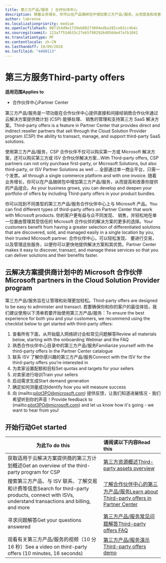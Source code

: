 ```yaml
---
title: 第三方产品/服务 | 合作伙伴中心
description: 随着业务增长，你可以在产品捆绑包中增加第三方产品/服务，从而提高和改善你提供的产品组合。
author: labrenne
ms.localizationpriority: medium
ms.openlocfilehash: 087154d9e1729eb80273094edba285ce83cc4b4c
ms.sourcegitcommit: 123a7f53d633c27eb5f982926d856de47afb1042
ms.translationtype: MT
ms.contentlocale: zh-CN
ms.lasthandoff: 10/09/2018
ms.locfileid: "4490113"
---
```

# <a name="third-party-offers"></a><span data-ttu-id="01313-103">第三方服务</span><span class="sxs-lookup"><span data-stu-id="01313-103">Third-party offers</span></span> 

**<span data-ttu-id="01313-104">适用范围</span><span class="sxs-lookup"><span data-stu-id="01313-104">Applies to</span></span>**

- <span data-ttu-id="01313-105">合作伙伴中心</span><span class="sxs-lookup"><span data-stu-id="01313-105">Partner Center</span></span>

<span data-ttu-id="01313-106">第三方产品/服务是一项功能在合作伙伴中心提供直接和间接经销商合作伙伴通过云解决方案提供商计划 (CSP) 能够处理、 销售的管理和支持第三方 SaaS 解决方案。</span><span class="sxs-lookup"><span data-stu-id="01313-106">Third-party offers is a feature in Partner Center that provides direct and indirect reseller partners that sell through the Cloud Solution Provider program (CSP) the ability to transact, manage, and support third-party SaaS solutions.</span></span>  

<span data-ttu-id="01313-107">使用第三方产品/服务，CSP 合作伙伴不仅可以购买第一方或 Microsoft 解决方案，还可以购买第三方或 ISV 合作伙伴解决方案…</span><span class="sxs-lookup"><span data-stu-id="01313-107">With Third-party offers, CSP partners can not only purchase first-party, or Microsoft Solutions, but also third-party, or ISV Partner Solutions as well …</span></span> <span data-ttu-id="01313-108">全部通过单一商业平台，只需一个发票。</span><span class="sxs-lookup"><span data-stu-id="01313-108">all through a single commerce platform and with one invoice.</span></span>  <span data-ttu-id="01313-109">随着业务增长，你可以在产品捆绑包中增加第三方产品/服务，从而提高和改善你提供的产品组合。</span><span class="sxs-lookup"><span data-stu-id="01313-109">As your business grows, you can develop and deepen your portfolio of offers by including Third-party offers in your product bundles.</span></span> 

<span data-ttu-id="01313-110">你可以找到不同类型的第三方产品/服务合作伙伴中心上与 Microsoft 产品。</span><span class="sxs-lookup"><span data-stu-id="01313-110">You can find different types of third-party offers on Partner Center that work with Microsoft products.</span></span> <span data-ttu-id="01313-111">你的客户更有益与众不同发现、 销售，并轻松地在单一位置由管理其受信任的 Microsoft 合作伙伴的解决方案的更多的选择。</span><span class="sxs-lookup"><span data-stu-id="01313-111">Your customers benefit from having a greater selection of differentiated solutions that are discovered, sold, and managed easily in a single location by you, their trusted Microsoft partner.</span></span> <span data-ttu-id="01313-112">合作伙伴中心，可以轻松发现、 要进行交易，以及管理这些服务，以便你可以更快地提供解决方案和其优势。</span><span class="sxs-lookup"><span data-stu-id="01313-112">Partner Center makes it easy to discover, transact, and manage these services so that you can deliver solutions and their benefits faster.</span></span>

## <a name="microsoft-partners-in-the-cloud-solution-provider-program"></a><span data-ttu-id="01313-113">云解决方案提供商计划中的 Microsoft 合作伙伴</span><span class="sxs-lookup"><span data-stu-id="01313-113">Microsoft partners in the Cloud Solution Provider program</span></span>

<span data-ttu-id="01313-114">第三方产品/服务旨在让管理和处理更加轻松。</span><span class="sxs-lookup"><span data-stu-id="01313-114">Third-party offers are designed to be easy to administer and transact.</span></span> <span data-ttu-id="01313-115">若要确保你和你的客户的最佳体验，我们建议使用以下清单若要开始使用第三方产品/服务：</span><span class="sxs-lookup"><span data-stu-id="01313-115">To ensure the best experience for both you and your customers, we recommend using the checklist below to get started with third-party offers:</span></span>

1. <span data-ttu-id="01313-116">查看所有下面，从开始载入网络研讨会和常见问题解答</span><span class="sxs-lookup"><span data-stu-id="01313-116">Review all materials below, starting with the onboarding Webinar and the FAQ</span></span>
2. <span data-ttu-id="01313-117">熟悉合作伙伴中心目录中的第三方产品/服务</span><span class="sxs-lookup"><span data-stu-id="01313-117">Familiarize yourself with the third-party offers in the Partner Center catalogue</span></span>
3. <span data-ttu-id="01313-118">联系 ISV 了解你感兴趣的第三方产品/服务</span><span class="sxs-lookup"><span data-stu-id="01313-118">Connect with the ISV for the third-party offers you’re interested in</span></span>
4. <span data-ttu-id="01313-119">为卖家设置配额和目标</span><span class="sxs-lookup"><span data-stu-id="01313-119">Set quotas and targets for your sellers</span></span>
5. <span data-ttu-id="01313-120">对卖家进行培训</span><span class="sxs-lookup"><span data-stu-id="01313-120">Train your sellers</span></span>
6. <span data-ttu-id="01313-121">启动需求生成</span><span class="sxs-lookup"><span data-stu-id="01313-121">Start demand generation</span></span>
7. <span data-ttu-id="01313-122">确定如何测量成功</span><span class="sxs-lookup"><span data-stu-id="01313-122">Identify how you will measure success</span></span>
8. <span data-ttu-id="01313-123">向 (mailto:pilot3PO@microsoft.com) 提供反馈，让我们知道进展情况 - 我们希望听到你的声音！</span><span class="sxs-lookup"><span data-stu-id="01313-123">Provide feedback to (mailto:pilot3PO@microsoft.com) and let us know how it's going - we want to hear from you!</span></span>

## <a name="get-started"></a><span data-ttu-id="01313-124">开始行动</span><span class="sxs-lookup"><span data-stu-id="01313-124">Get started</span></span> 

|**<span data-ttu-id="01313-125">为此</span><span class="sxs-lookup"><span data-stu-id="01313-125">To do this</span></span>**   |**<span data-ttu-id="01313-126">请阅读以下内容</span><span class="sxs-lookup"><span data-stu-id="01313-126">Read this</span></span>**   |
|------------------|:--------------------|
|<span data-ttu-id="01313-127">获取适用于云解决方案提供商的第三方计划概述</span><span class="sxs-lookup"><span data-stu-id="01313-127">Get an overview of the third-party program for CSP</span></span>  |[<span data-ttu-id="01313-128">第三方资源概述</span><span class="sxs-lookup"><span data-stu-id="01313-128">Third-party assets overview</span></span>]( http://assetsprod.microsoft.com/mpn/third-party-offers-overview.pptx)|
|<span data-ttu-id="01313-129">搜索第三方产品、与 ISV 联系、了解交易和计费等信息</span><span class="sxs-lookup"><span data-stu-id="01313-129">Search for third-party products, connect with ISVs, understand transactions and billing, and more</span></span>| [<span data-ttu-id="01313-130">了解合作伙伴中心的第三方产品/服务</span><span class="sxs-lookup"><span data-stu-id="01313-130">Learn about Third-party offers in Partner Center</span></span>](third-party-help.md) |
|<span data-ttu-id="01313-131">寻求问题解答</span><span class="sxs-lookup"><span data-stu-id="01313-131">Get your questions answered</span></span>| [<span data-ttu-id="01313-132">第三方产品/服务常见问题解答</span><span class="sxs-lookup"><span data-stu-id="01313-132">Third-party offers FAQ</span></span>](http://assetsprod.microsoft.com/mpn/third-party-offers-faq.docx) |
|<span data-ttu-id="01313-133">观看有关第三方产品/服务的视频（10 分 16 秒）</span><span class="sxs-lookup"><span data-stu-id="01313-133">See a video on third-party offers (10 minutes, 16 seconds)</span></span>   |[<span data-ttu-id="01313-134">第三方产品/服务演示</span><span class="sxs-lookup"><span data-stu-id="01313-134">Third-party offers demo</span></span>](http://assetsprod.microsoft.com/mpn/third-party-offers-demo.wma)|


